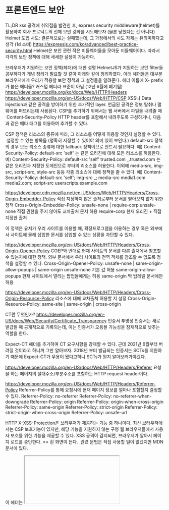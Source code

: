 # 프론트엔드 보안

TL;DR
xss 공격에 취약점을 발견한 후, express security middleware(helmet)를 활용하여 회사 프로덕트의 전체 보안 강화를 시도해보자 (물론 당했다는 건 아니다)
Helmet 도입 시도: 결론적으로는 실패했는데, 그 과정에서의 시도 자체는 유의미하다고 생각 (1d 소비)
https://expressjs.com/ko/advanced/best-practice-security.html
Helmet은 보안 관련 작은 미들웨어들을 모아둔 미들웨어이다. 따라서 각각의 보안 정책에 대해 세세한 설정이 가능하다.

브라우저가 지원하는 보안 정책(헤더)에 대한 설명
HelmetJS가 지원하는 보안 filter들 공부하다가 개념 정리가 필요할 것 같아 아래와 같이 정리하였다.
아래 헤더들은 대부분 브라우저에게 우리가 적용할 보안 정책과 그 설정들을 알려준다.
헤더 이름에 X- prefix가 붙은 헤더들?
커스텀 헤더라 표준이 아님 (12년 6월에 폐기됨)
https://developer.mozilla.org/ko/docs/Web/HTTP/Headers
https://developer.mozilla.org/en-US/docs/Web/HTTP/CSP
XSS나 Data Injection과 같은 공격을 방어하기 위한 추가적인 layer. 언급된 공격은 정보 탈취나 멀웨어를 퍼뜨리는데 사용된다.
CSP를 추가하기 위해서는 웹 서버에서 파일을 내려줄 때  Content-Security-Policy HTTP header를 포함해서 내려주도록 구성하거나,
다음과 같은 메타 태그를 이용하여 추가할 수 있다.

<meta http-equiv="Content-Security-Policy" content="default-src 'self'; img-src https://*; child-src 'none';">

CSP 정책은 리소스의 종류에 따라, 그 리소스를 어떻게 허용할 것인지 설정할 수 있다.  설정할 수 있는 항목들 (명확히 지정할 수 있어야 의미 있어 보인다.)
default-src 정책의 경우 모든 리소스 종류에 대한 fallback 정책이므로 반드시 필요하다.
예) Content-Security-Policy: default-src 'self' 는 같은 오리진에 대해 모든 리소스를 허용한다.
예) Content-Security-Policy: default-src 'self' trusted.com _.trusted.com 는 같은 오리진과 지정한 도메인으로 부터의 리소스를 허용한다.
이외에 media-src, img-src, script-src, style-src 등등 각종 리소스에 대해 정책을 줄 수 있다.
예) Content-Security-Policy: default-src 'self'; img-src _; media-src media1.com media2.com; script-src userscripts.example.com

https://developer.cdn.mozilla.net/en-US/docs/Web/HTTP/Headers/Cross-Origin-Embedder-Policy
직접 지정하지 않은 출처로부터 문서를 받아오지 않기 위한 정책
Cross-Origin-Embedder-Policy: unsafe-none | require-corp
unsafe-none
직접 권한을 주지 않아도 교차출처 문서 허용
require-corp
현재 오리진 + 직접 지정한 출처

이 정책은 유저가 우리 사이트를 이용할 때, 확장프로그램을 이용하는 경우 혹은 외부에서 사이트에 몰래 삽입한 문서를 삽입할 수 있는 상황을 차단할 수 있다.

https://developer.mozilla.org/en-US/docs/Web/HTTP/Headers/Cross-Origin-Opener-Policy
COEP와 반대로 현재 사이트의 문서를 다른 출처에서 참조할 수 있는지에 대한 정책.
외부 문서에서 우리 사이트의 전역 객체를 참조할 수 없도록 정책을 설정할 수 있다.
Cross-Origin-Opener-Policy: unsafe-none | same-origin-allow-popups | same-origin
unsafe-none
기본 값 허용
same-origin-allow-popups
현재 사이트에서 열리는 팝업들에게는 허용
same-origin
딱 탑레벨 문서에만 허용

https://developer.mozilla.org/en-US/docs/Web/HTTP/Headers/Cross-Origin-Resource-Policy
리소스에 대해 교차출처 허용할 지 설정
Cross-Origin-Resource-Policy: same-site | same-origin | cross-origin

CT란 무엇인가? https://developer.mozilla.org/en-US/docs/Web/Security/Certificate_Transparency
인증서 투명성 인증서는 새로 발급될 때 공개적으로 기록되는데, 이는 인증서가 오용될 가능성을 잠재적으로 낮추는 역할을 한다.

Expect-CT 헤더를 추가하여 CT 요구사항을 강제할 수 있다.
근데 2021년 6월부터 버려질 것이라고 하니까 그만 알아보자.
2018년 부터 발급되는 인증서는 SCTs를 지원하기 때문에 Expect-CT가 무용이 됐다고하니 SCTs가 뭔지 알아보러가야겠다.

https://developer.mozilla.org/en-US/docs/Web/HTTP/Headers/Referer
요청을 하는 페이지의 절대주소/부분주소를 포함하는 HTTP request header이다.

https://developer.mozilla.org/en-US/docs/Web/HTTP/Headers/Referrer-Policy
Referrer-Policy를 통해 요청시에 현재 페이지 정보를 얼마나 포함할지 결정할 수 있다.
Referrer-Policy: no-referrer
Referrer-Policy: no-referrer-when-downgrade
Referrer-Policy: origin
Referrer-Policy: origin-when-cross-origin
Referrer-Policy: same-origin
Referrer-Policy: strict-origin
Referrer-Policy: strict-origin-when-cross-origin
Referrer-Policy: unsafe-url

HTTP X-XSS-Protection은 브라우저가 제공하는 기능 중 하나이다. 최신 브라우저에서는 CSP 보호기능이 있지만, 해당 기능을 지원하지 않는 구형 웹 브라우저들에서 사용자 보호를 위한 기능을 제공할 수 있다.
XSS 공격이 감지되면, 브라우저가 알아서 페이지 로드를 중단한다. => 흰 화면이 뜬다. 
관련 문법은 직접 사용할 일이 없겠지만 MDN 문서에 있다.

이 헤더는 <iframe>, <frame>, <object>에서 해당 페이지를 렌더링할 수 있는지 여부를 결정한다.
Clickjacking 방지를 위해 사용한다.
여러 설정들이 있다.
https://developer.mozilla.org/ko/docs/Web/HTTP/Headers/X-Frame-Options

이 헤더 속성을 통해 브라우저에게 다른 도메인에 대한 요청을 어떻게 처리해야하는지 알려줄 수 있다.
이 헤더를 구현함으로써, 우리 사이트에서 다른 도메인의 리소스 요청을 제한하여 허용하지 않은 리소스들이 로딩(요청)되는 것을 방지한다. (어뷰징 방지)
과거의 플래시, PDF 파일 등등...

ie 8,9 버전 종특으로 인해 생긴 커스텀 헤더 (ie는 진작 사라졌어야 한다.)
안전하지 않은 파일을 다운로드할 수 있도록 브라우저에 알려준다. (요즘 필요한 헤더 속성은 아닌듯)
대충 ie만 이상하다는 글 
https://lesstif.tistory.com/entry/Internet-Explorer%EC%97%90%EC%84%9C-%EC%B2%A8%EB%B6%80-%ED%8C%8C%EC%9D%BC-%EB%8B%A4%EC%9A%B4%EB%A1%9C%EB%93%9C%EC%8B%9C-%EC%97%B4%EA%B8%B0-%EB%B2%84%ED%8A%BC-%EB%B9%84%ED%99%9C%EC%84%B1%ED%99%94

말 그대로 미리 IP-DNS 간의 handshaking을 끝내 놓겠다는 헤더 
사용자에게 좋은 경험을 줄 수 있다.
link tag rel에 속성 넣으면 된다.
페이지 뷰 높은 페이지들 /design, /workspace /templates 정도에 적용하면 긍정적인 결과가 나오지 않을까.. (이게 그렇게 중요할까 싶긴 하다...)
https://developer.mozilla.org/en-US/docs/Web/Performance/dns-prefetch
https://experienceleague.adobe.com/docs/core-services/interface/administration/dns-prefetch.html?lang=ko

MIME 타입을 무시하지 않게 제한하는 헤더
MIME 기반 공격을 막아준다. 지정한 MIME 타입으로만 페이지를 렌더할 수 있게 해준다.
딱히 우리 서비스에서 필요한지는 모르겠다. 일단 MIME 타입이 너무 다양하다.

HTTP Strict-Transport-Security response header
HTTP 대신 HTTPS만을 사용하여 통신해야한다고 브라우저에게 알리는 헤더
속성들 아래와 같음 
Strict-Transport-Security: max-age=<expire-time>
Strict-Transport-Security: max-age=<expire-time>; includeSubDomains
Strict-Transport-Security: max-age=<expire-time>; preload
과정
기본으로 Helmet이 지원하는 모든 보안 관련 미들웨어들을 적용시키면, /design이 안열린다.
어떤 보안 문제가 있는지 정확히는 모르겠지만 주로 리소스 출처 관련 문제인듯하다.
/, /workspace, /design > 라우터 별 체킹이 필요하다..
세부 필터 하나씩 시도: https://github.com/helmetjs/helmet
xssFilter
xss 공격
https://noirstar.tistory.com/266 
https://developer.mozilla.org/ko/docs/Web/HTTP/Headers/X-XSS-Protection
express에 적용시킨 helmet이 xss attacking 감지하여 브라우저에게 xss 공격이 들어왔다고 알려준다. 그럼 브라우저가 script 로딩을 멈춘다.
근데 staging, develop 환경에서 502를 뱉어냄...(실패...)

CSP filter
뭐가 필요한지 정확히 몰라 우선 패스 
하려면 네트워크를 통해 리소스 가져오는 도메인들에 대한 정리가 필요하다.
언젠가는 하면 좋을 것 같다.
다른 것들...
점진 적용해야할 것 같고, 적용 전에 정리가 필요하다. (우리 환경을 정확히 알아야할 것 같다.)
비즈 쪽 api도 호출하고, 여러 도메인에서 리소스를 가져오고 있어서 리소스 요청 관련 헤더는 필터들은 막 넣을 순 없을 것 같다.
일단 뭔지 알아야 적용할 수 있어서 나머지 헤더 속성들은 관련 헤더 속성들만 정리했다. 차츰 적용하면 좋을듯
lambda.js
https://github.com/aws-samples/amazon-cloudfront-functions/tree/main/add-security-headers
https://aws.amazon.com/ko/blogs/networking-and-content-delivery/adding-http-security-headers-using-lambdaedge-and-amazon-cloudfront/
근데 https://www.npmjs.com/package/aws-serverless-express 프로젝트 이관됨
https://github.com/vendia/serverless-express
+) AWS에 이런 보안 정책 관련 product(서비스)가 있을 것 같기도 하다. (← 이 방법이 더 여러모로 더 좋을 수도 있을 것 같다. 프론트 쪽 코드에 두면 문제 생길때마다 배포해야한다.)
적용 결과
HelmetJS를 적용하는 것은 실패하였다.
기존과 같이 문제가 되는 부분에 xss 스크립트를 치환하는 코드를 넣어 통과시키게 하여 해결하였다.
관련 이슈

Reference
좀 더 관심이 있다면 아래 자료들이 도움이 되지 않을까 
https://yohanpro.com/posts/front-end-security
https://expressjs.com/ko/advanced/best-practice-security.html

https://helmetjs.github.io/see-also/
https://developers.google.com/web/fundamentals/security/csp?hl=ko
https://www.google.com/about/appsecurity/learning/xss/
